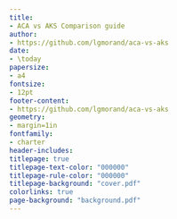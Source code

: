```yaml
---
title:
- ACA vs AKS Comparison guide
author:
- https://github.com/lgmorand/aca-vs-aks
date:
- \today
papersize:
- a4
fontsize:
- 12pt
footer-content:
- https://github.com/lgmorand/aca-vs-aks
geometry:
- margin=1in
fontfamily:
- charter
header-includes:
titlepage: true
titlepage-text-color: "000000"
titlepage-rule-color: "000000"
titlepage-background: "cover.pdf"
colorlinks: true
page-background: "background.pdf"
---
```


